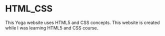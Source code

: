 # HTML_CSS

This Yoga website uses HTML5 and CSS concepts. This website is created while I was learning HTML5 and CSS course. 
